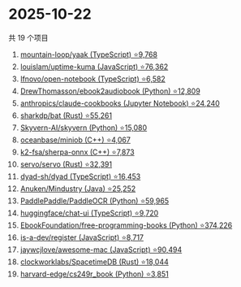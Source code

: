# 2025-10-22

共 19 个项目

<!-- BEGIN GITHUB -->
<!-- 最后更新时间 2025-10-22 00:11:52 +0800 -->
1. [mountain-loop/yaak (TypeScript) ⭐9,768](https://github.com/mountain-loop/yaak)
1. [louislam/uptime-kuma (JavaScript) ⭐76,362](https://github.com/louislam/uptime-kuma)
1. [lfnovo/open-notebook (TypeScript) ⭐6,582](https://github.com/lfnovo/open-notebook)
1. [DrewThomasson/ebook2audiobook (Python) ⭐12,809](https://github.com/DrewThomasson/ebook2audiobook)
1. [anthropics/claude-cookbooks (Jupyter Notebook) ⭐24,240](https://github.com/anthropics/claude-cookbooks)
1. [sharkdp/bat (Rust) ⭐55,261](https://github.com/sharkdp/bat)
1. [Skyvern-AI/skyvern (Python) ⭐15,080](https://github.com/Skyvern-AI/skyvern)
1. [oceanbase/miniob (C++) ⭐4,067](https://github.com/oceanbase/miniob)
1. [k2-fsa/sherpa-onnx (C++) ⭐7,873](https://github.com/k2-fsa/sherpa-onnx)
1. [servo/servo (Rust) ⭐32,391](https://github.com/servo/servo)
1. [dyad-sh/dyad (TypeScript) ⭐16,453](https://github.com/dyad-sh/dyad)
1. [Anuken/Mindustry (Java) ⭐25,252](https://github.com/Anuken/Mindustry)
1. [PaddlePaddle/PaddleOCR (Python) ⭐59,965](https://github.com/PaddlePaddle/PaddleOCR)
1. [huggingface/chat-ui (TypeScript) ⭐9,720](https://github.com/huggingface/chat-ui)
1. [EbookFoundation/free-programming-books (Python) ⭐374,226](https://github.com/EbookFoundation/free-programming-books)
1. [is-a-dev/register (JavaScript) ⭐8,717](https://github.com/is-a-dev/register)
1. [jaywcjlove/awesome-mac (JavaScript) ⭐90,494](https://github.com/jaywcjlove/awesome-mac)
1. [clockworklabs/SpacetimeDB (Rust) ⭐18,044](https://github.com/clockworklabs/SpacetimeDB)
1. [harvard-edge/cs249r_book (Python) ⭐3,851](https://github.com/harvard-edge/cs249r_book)
<!-- END GITHUB -->